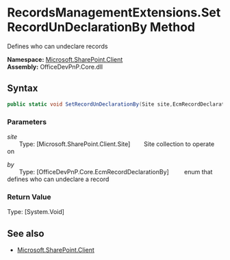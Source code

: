 # RecordsManagementExtensions.SetRecordUnDeclarationBy Method  
Defines who can undeclare records  

**Namespace:** [Microsoft.SharePoint.Client](Microsoft.SharePoint.Client.md)  
**Assembly:** OfficeDevPnP.Core.dll  
## Syntax
```C#
public static void SetRecordUnDeclarationBy(Site site,EcmRecordDeclarationBy by)
```
### Parameters
*site*  
&emsp;&emsp;Type: [Microsoft.SharePoint.Client.Site] 
&emsp;&emsp;Site collection to operate on  
  
*by*  
&emsp;&emsp;Type: [OfficeDevPnP.Core.EcmRecordDeclarationBy] 
&emsp;&emsp; enum that defines who can undeclare a record  
  
### Return Value
Type: [System.Void]  

## See also
- [Microsoft.SharePoint.Client](Microsoft.SharePoint.Client.md)
